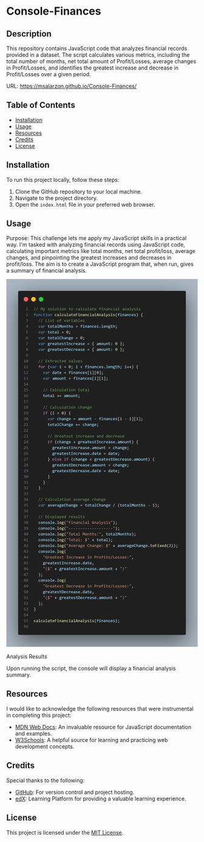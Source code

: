 # Console-Finances

## Description

This repository contains JavaScript code that analyzes financial records provided in a dataset. The script calculates various metrics, including the total number of months, net total amount of Profit/Losses, average changes in Profit/Losses, and identifies the greatest increase and decrease in Profit/Losses over a given period.

URL: https://msalarzon.github.io/Console-Finances/

## Table of Contents

- [Installation](#installation)
- [Usage](#usage)
- [Resources](#resources)
- [Credits](#credits)
- [License](#license)

## Installation

To run this project locally, follow these steps:

1. Clone the GitHub repository to your local machine.
2. Navigate to the project directory.
3. Open the `index.html` file in your preferred web browser.

## Usage

Purpose:
This challenge lets me apply my JavaScript skills in a practical way. I'm tasked with analyzing financial records using JavaScript code, calculating important metrics like total months, net total profit/loss, average changes, and pinpointing the greatest increases and decreases in profit/loss. The aim is to create a JavaScript program that, when run, gives a summary of financial analysis.

![Code Screenshot](code-snap.png)

Analysis Results

Upon running the script, the console will display a financial analysis summary.

## Resources

I would like to acknowledge the following resources that were instrumental in completing this project:

- [MDN Web Docs](https://developer.mozilla.org/): An invaluable resource for JavaScript documentation and examples.
- [W3Schools](https://www.w3schools.com/): A helpful source for learning and practicing web development concepts.


## Credits

Special thanks to the following:

- [GitHub](https://github.com/): For version control and project hosting.
- [edX](https://www.edx.org/): Learning Platform for providing a valuable learning experience.
  
## License

This project is licensed under the [MIT License](LICENSE).
